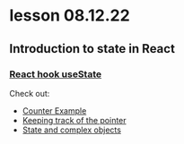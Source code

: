 # lesson 08.12.22
## Introduction to state in React
### [React hook useState](https://beta.reactjs.org/apis/react/useState#usestate)
Check out:
- [Counter Example](./src/componets/Counter.jsx)
- [Keeping track of the pointer](./src/componets/StyledWithGlobalCSS.jsx)
- [State and complex objects](./src/componets/TodoList.jsx)
